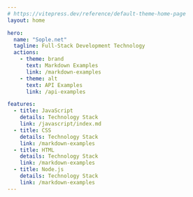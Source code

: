 ```yaml
---
# https://vitepress.dev/reference/default-theme-home-page
layout: home

hero:
  name: "Sople.net"
  tagline: Full-Stack Development Technology
  actions:
    - theme: brand
      text: Markdown Examples
      link: /markdown-examples
    - theme: alt
      text: API Examples
      link: /api-examples

features:
  - title: JavaScript
    details: Technology Stack
    link: /javascript/index.md
  - title: CSS
    details: Technology Stack
    link: /markdown-examples
  - title: HTML
    details: Technology Stack
    link: /markdown-examples
  - title: Node.js
    details: Technology Stack
    link: /markdown-examples
---
```


